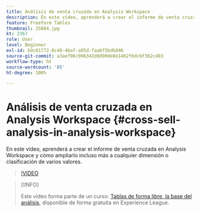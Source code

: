```yaml
---
title: Análisis de venta cruzada en Analysis Workspace
description: En este vídeo, aprenderá a crear el informe de venta cruzada en Analysis Workspace y cómo ampliarlo incluso más a cualquier dimensión o clasificación de varios valores.
feature: Freeform Tables
thumbnail: 25864.jpg
kt: 2367
role: User
level: Beginner
exl-id: b9c01772-8c48-4baf-a85d-faabf5bdb846
source-git-commit: a3aef96c996343d0d90de8e1462f6dcbf362c403
workflow-type: ht
source-wordcount: '85'
ht-degree: 100%

---
```


# Análisis de venta cruzada en Analysis Workspace {#cross-sell-analysis-in-analysis-workspace}

En este vídeo, aprenderá a crear el informe de venta cruzada en Analysis Workspace y cómo ampliarlo incluso más a cualquier dimensión o clasificación de varios valores.

>[!VIDEO](https://video.tv.adobe.com/v/25864/?quality=12)

>[!INFO]
>
> Este vídeo forma parte de un curso: [Tablas de forma libre, la base del análisis](https://experienceleague.adobe.com/?recommended=Analytics-U-1-2020.3&amp;lang=es), disponible de forma gratuita en Experience League.
